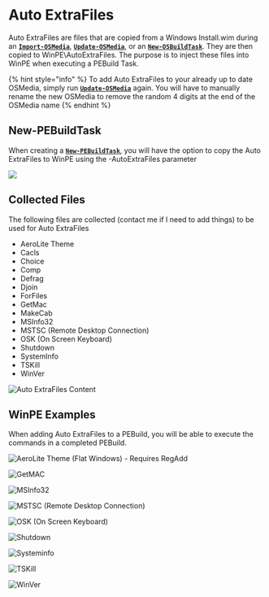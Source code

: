 # Auto ExtraFiles

Auto ExtraFiles are files that are copied from a Windows Install.wim during an [**`Import-OSMedia`**](../how-to/import-osmedia/), [**`Update-OSMedia`**](../how-to/update-osmedia/), or an [**`New-OSBuildTask`**](../how-to/new-osbuildtask/).  They are then copied to WinPE\AutoExtraFiles.  The purpose is to inject these files into WinPE when executing a PEBuild Task.

{% hint style="info" %}
To add Auto ExtraFiles to your already up to date OSMedia, simply run [**`Update-OSMedia`**](../how-to/update-osmedia/) again.  You will have to manually rename the new OSMedia to remove the random 4 digits at the end of the OSMedia name
{% endhint %}

##  New-PEBuildTask

When creating a [**`New-PEBuildTask`**](new-pebuildtask/), you will have the option to copy the Auto ExtraFiles to WinPE using the -AutoExtraFiles parameter

![](../../.gitbook/assets/2018-10-15_0-34-35.png)

## Collected Files

The following files are collected \(contact me if I need to add things\) to be used for Auto ExtraFiles

* AeroLite Theme
* Cacls
* Choice
* Comp
* Defrag
* Djoin
* ForFiles
* GetMac
* MakeCab
* MSInfo32
* MSTSC \(Remote Desktop Connection\)
* OSK \(On Screen Keyboard\)
* Shutdown
* SystemInfo
* TSKill
* WinVer

![Auto ExtraFiles Content](../../.gitbook/assets/2018-10-16_21-55-32.png)

## WinPE Examples

When adding Auto ExtraFiles to a PEBuild, you will be able to execute the commands in a completed PEBuild.  


![AeroLite Theme \(Flat Windows\) - Requires RegAdd](../../.gitbook/assets/2018-10-16_15-23-09.png)

![GetMAC](../../.gitbook/assets/2018-10-16_1-31-51.png)

![MSInfo32](../../.gitbook/assets/2018-10-15_0-31-08.png)

![MSTSC \(Remote Desktop Connection\)](../../.gitbook/assets/2018-10-16_15-21-16.png)

![OSK \(On Screen Keyboard\)](../../.gitbook/assets/2018-10-15_0-31-38.png)

![Shutdown](../../.gitbook/assets/2018-10-16_1-30-09.png)

![Systeminfo](../../.gitbook/assets/2018-10-16_1-30-35.png)

![TSKill](../../.gitbook/assets/2018-10-16_1-31-07.png)

![WinVer](../../.gitbook/assets/2018-10-16_1-31-28.png)

